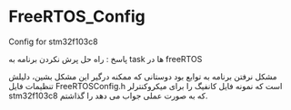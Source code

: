 # FreeRTOS_Config
Config for stm32f103c8

پاسخ : راه حل پرش نکردن برنامه به task ها در freeRTOS

مشکل  نرفتن برنامه به توابع بود
دوستانی که ممکنه درگیر این مشکل بشین، دلیلش تنظیمات فایل FreeRTOSConfig.h است که  نمونه فایل کانفیگ را برای میکروکنترلر stm32f103c8 که به صورت عملی جواب می دهد را گذاشتم.
